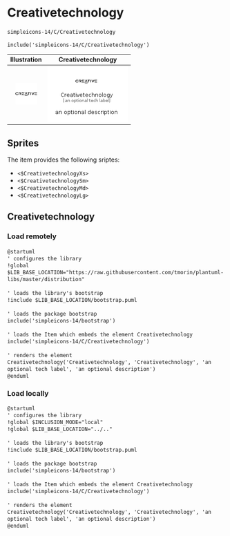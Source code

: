 # Creativetechnology


```text
simpleicons-14/C/Creativetechnology
```

```text
include('simpleicons-14/C/Creativetechnology')
```



| Illustration | Creativetechnology |
| :---: | :---: |
| ![illustration for Illustration](../../simpleicons-14/C/Creativetechnology.png) | ![illustration for Creativetechnology](../../simpleicons-14/C/Creativetechnology.Local.png) |



## Sprites
The item provides the following sriptes:

- `<$CreativetechnologyXs>`
- `<$CreativetechnologySm>`
- `<$CreativetechnologyMd>`
- `<$CreativetechnologyLg>`





## Creativetechnology

### Load remotely
```plantuml
@startuml
' configures the library
!global $LIB_BASE_LOCATION="https://raw.githubusercontent.com/tmorin/plantuml-libs/master/distribution"

' loads the library's bootstrap
!include $LIB_BASE_LOCATION/bootstrap.puml

' loads the package bootstrap
include('simpleicons-14/bootstrap')

' loads the Item which embeds the element Creativetechnology
include('simpleicons-14/C/Creativetechnology')

' renders the element
Creativetechnology('Creativetechnology', 'Creativetechnology', 'an optional tech label', 'an optional description')
@enduml
```

### Load locally
```plantuml
@startuml
' configures the library
!global $INCLUSION_MODE="local"
!global $LIB_BASE_LOCATION="../.."

' loads the library's bootstrap
!include $LIB_BASE_LOCATION/bootstrap.puml

' loads the package bootstrap
include('simpleicons-14/bootstrap')

' loads the Item which embeds the element Creativetechnology
include('simpleicons-14/C/Creativetechnology')

' renders the element
Creativetechnology('Creativetechnology', 'Creativetechnology', 'an optional tech label', 'an optional description')
@enduml
```

